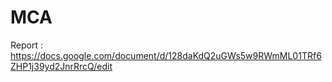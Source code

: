 # MCA

Report : https://docs.google.com/document/d/128daKdQ2uGWs5w9RWmML01TRf6ZHP1j39yd2JnrRrcQ/edit
